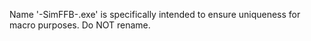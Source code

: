 Name '-SimFFB-.exe' is specifically intended to ensure uniqueness for macro purposes. Do NOT rename.
